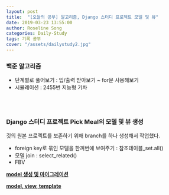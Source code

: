 ```yaml
---
layout: post
title:  "[오늘의 공부] 알고리즘, Django 스터디 프로젝트 모델 및 뷰"
date: 2019-03-23 13:55:00
author: Roseline Song
categories: Daily-Study
tags: 기록 공부
cover: "/assets/dailystudy2.jpg"
---
```



### 백준 알고리즘 

- 단계별로 풀어보기 : 입/출력 받아보기 ~ for문 사용해보기 
- 시뮬레이션 : 2455번 지능형 기차 

<br>
<br>


### Django 스터디 프로젝트 Pick Meal의 모델 및 뷰 생성

깃의 원본 프로젝트를 보존하기 위해 branch를 하나 생성해서 작업했다.

- foreign key로 묶인 모델을 한꺼번에 보여주기 : 참조테이블_set.all()
- 모델 join : select_related()
- FBV

**[model 생성 및 마이그레이션](https://roseline124.github.io/django/2019/03/23/pickmeal-model.html)**

**[model, view, template](https://roseline124.github.io/django/2019/03/23/pickmeal-model2.html)**

<br>
<br>
